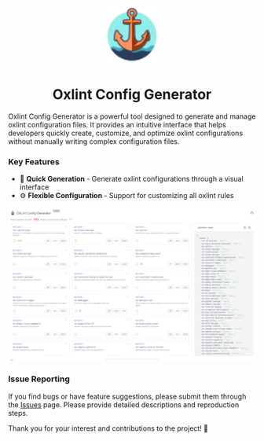 <div align="center">
  <img src="/public/logo.svg" alt="Oxlint Config Generator Logo" width="120" height="120">

# Oxlint Config Generator

</div>

Oxlint Config Generator is a powerful tool designed to generate and manage oxlint configuration files. It provides an
intuitive interface that helps developers quickly create, customize, and optimize oxlint configurations without manually
writing complex configuration files.

### Key Features

- 🚀 **Quick Generation** - Generate oxlint configurations through a visual interface
- ⚙️ **Flexible Configuration** - Support for customizing all oxlint rules

[![OXLint Config Generator](https://github.com/lonewolfyx/oxlint-config-generator/blob/master/public/opengraph-image.png?raw=true)](https://oxlint-config-generator.vercel.app/)

### Issue Reporting

If you find bugs or have feature suggestions, please submit them through
the [Issues](https://github.com/lonewolfyx/oxlint-config-generator/issues) page. Please provide detailed descriptions
and reproduction steps.

Thank you for your interest and contributions to the project! 🎉